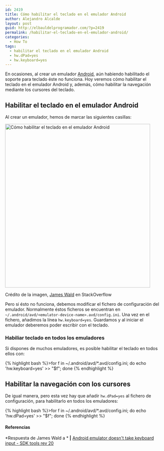 ```yaml
---
id: 2419
title: Cómo habilitar el teclado en el emulador Android
author: Alejandro Alcalde
layout: post
guid: http://elbauldelprogramador.com/?p=2419
permalink: /habilitar-el-teclado-en-el-emulador-android/
categories:
  - How To
tags:
  - habilitar el teclado en el emulador Android
  - hw.dPad=yes
  - hw.keyboard=yes
---
```

En ocasiones, al crear un emulador [Android][1], aún habiendo habilitado el soporte para teclado éste no funciona. Hoy veremos cómo habilitar el teclado en el emulador Android y, además, cómo habilitar la navegación mediante los cursores del teclado.

<!--more-->

## Habilitar el teclado en el emulador Android

Al crear un emulador, hemos de marcar las siguientes casillas:

<div id="attachment_2420" style="width: 482px" class="wp-caption aligncenter">
  <img src="http://elbauldelprogramador.com/content/uploads/2014/08/Cómo-habilitar-el-teclado-en-el-emulador-Android.png" alt="Cómo habilitar el teclado en el emulador Android" width="472" height="532" class="size-full wp-image-2420" />
  
  <p class="wp-caption-text">
    Crédito de la imagen, <a href="http://stackoverflow.com/users/204480/james-wald" title="Perfil en StackOverflow" target="_blank">James Wald</a> en StackOverflow
  </p>
</div>

Pero si ésto no funciona, debemos modificar el fichero de configuración del emulador. Normalmente éstos ficheros se encuentran en `~/.android/avd/<emulator-device-name>.avd/config.ini`. Una vez en el fichero, añadimos la línea `hw.keyboard=yes`. Guardamos y al iniciar el emulador deberemos poder escribir con el teclado.

### Habiliar teclado en todos los emuladores

Si dispones de muchos emuladores, es posible habilitar el teclado en todos ellos con:

{% highlight bash %}>for f in ~/.android/avd/*.avd/config.ini; do echo 'hw.keyboard=yes' >> "$f"; done
{% endhighlight %}

## Habilitar la navegación con los cursores

De igual manera, pero esta vez hay que añadir `hw.dPad=yes` al fichero de configuración, para habilitarlo en todos los emuladores:

{% highlight bash %}>for f in ~/.android/avd/*.avd/config.ini; do echo 'hw.dPad=yes' >> "$f"; done
{% endhighlight %}

#### Referencias

*Respuesta de James Wald a * **|** <a href="http://stackoverflow.com/a/11252510/1612432" target="_blank">Android emulator doesn't take keyboard input - SDK tools rev 20</a> 



 [1]: http://elbauldelprogramador.com/curso-programacion-android/ "Curso Programación Android"